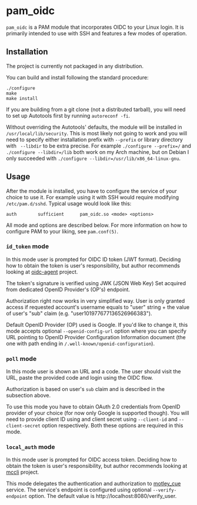 # pam_oidc

`pam_oidc` is a PAM module that incorporates OIDC to your Linux login. It is primarily intended to use with SSH and features a few modes of operation.

## Installation
The project is currently not packaged in any distribution. 

You can build and install following the standard procedure:
```
./configure
make
make install
```

If you are building from a git clone (not a distributed tarball), you will need to set up Autotools first by running `autoreconf -fi`.

Without overriding the Autotools' defaults, the module will be installed in `/usr/local/lib/security`. This is most likely not going to work and you will need to specify either installation prefix with `--prefix` or library directory with ` --libdir` to be extra precise. For example `./configure --prefix=/` and `./configure --libdir=/lib` both work on my Arch machine, but on Debian I only succeeded with `./configure --libdir=/usr/lib/x86_64-linux-gnu`. 

## Usage
After the module is installed, you have to configure the service of your choice to use it. For example using it with SSH would require modifying `/etc/pam.d/sshd`. Typical usage would look like this:
```
auth        sufficient      pam_oidc.so <mode> <options>
```
All mode and options are described below. For more information on how to configure PAM to your liking, see `pam.conf(5)`. 

### `id_token` mode
In this mode user is prompted for OIDC ID token (JWT format). Deciding how to obtain the token is user's responsibility, but author recommends looking at [oidc-agent](https://github.com/indigo-dc/oidc-agent) project.

The token's signature is verified using JWK (JSON Web Key) Set acquired from dedicated OpenID Provider's (OP's) endpoint. 

Authorization right now works in very simplified way. User is only granted access if requested account's username equals to "user" string + the value of user's "sub" claim (e.g. "user101977677136526966383").

Default OpenID Provider (OP) used is Google. If you'd like to change it, this mode accepts optional `--openid-config-url` option where you can specify URL pointing to OpenID Provider Configuration Information document (the one with path ending in `/.well-known/openid-configuration`).

### `poll` mode
In this mode user is shown an URL and a code.  The user should visit the URL, paste the provided code and login using the OIDC flow.

Authorization is based on user's `sub` claim and is described in the subsection above.

To use this mode you have to obtain OAuth 2.0 credentials from OpenID provider of your choice (for now only Google is supported though). You will need to provide client ID using and client secret using `--client-id` and `--client-secret` option respectively. Both these options are required in this mode.

### `local_auth` mode
In this mode user is prompted for OIDC access token. Deciding how to obtain the token is user's responsibility, but author recommends looking at [mccli](https://github.com/dianagudu/mccli) project.

This mode delegates the authentication and authorization to [motley_cue](https://github.com/dianagudu/motley_cue) service. The service's endpoint is configured using optional `--verify-endpoint` option. The default value is http://localhost:8080/verify_user.